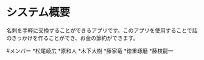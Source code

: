 # システム概要
名刺を手軽に交換することができるアプリです。このアプリを使用することで話のきっかけを作ることができ、お金の節約ができます。


#メンバー
*松尾崚広
*原和人
*木下大樹
*藤家竜
*徳重琢磨
*藤枝龍一